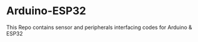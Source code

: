 # Arduino-ESP32
This Repo contains sensor and peripherals interfacing codes for Arduino &amp; ESP32
